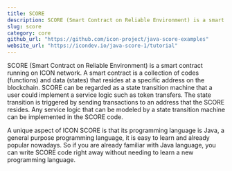 ```yaml
---
title: SCORE
description: SCORE (Smart Contract on Reliable Environment) is a smart contract running on ICON network.
slug: score
category: core
github_url: "https://github.com/icon-project/java-score-examples"
website_url: "https://icondev.io/java-score-1/tutorial"
---
```


SCORE (Smart Contract on Reliable Environment) is a smart contract running on ICON network. A smart contract is a collection of codes (functions) and data (states) that resides at a specific address on the blockchain. SCORE can be regarded as a state transition machine that a user could implement a service logic such as token transfers. The state transition is triggered by sending transactions to an address that the SCORE resides. Any service logic that can be modeled by a state transition machine can be implemented in the SCORE code.

A unique aspect of ICON SCORE is that its programming language is Java, a general purpose programming language, it is easy to learn and already popular nowadays. So if you are already familiar with Java language, you can write SCORE code right away without needing to learn a new programming language.